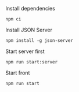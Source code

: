 Install dependencies
```
npm ci
```


Install JSON Server 

```
npm install -g json-server
```

Start server first
```
npm run start:server
```

Start front
```
npm run start
```
